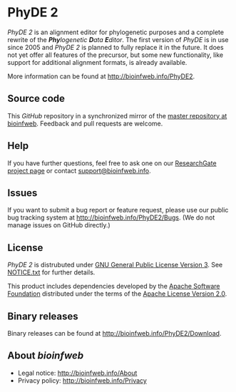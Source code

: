 # PhyDE 2

*PhyDE 2* is an alignment editor for phylogenetic purposes and a complete rewrite of the __*Phy*__*logenetic* __*D*__*ata* __*E*__*ditor*. The first version of *PhyDE* is in use since 2005 and *PhyDE 2* is planned to fully replace it in the future. It does not yet offer all features of the precursor, but some new functionality, like support for additional alignment formats, is already available.

More information can be found at http://bioinfweb.info/PhyDE2.

## Source code

This *GitHub* repository in a synchronized mirror of the [master repository at bioinfweb](http://bioinfweb.info/Code/sventon/repos/PhyDE2/list/). Feedback and pull requests are welcome.

## Help

If you have further questions, feel free to ask one on our [ResearchGate project page](http://r.bioinfweb.info/RGPhyDE2) or contact support@bioinfweb.info.

## Issues

If you want to submit a bug report or feature request, please use our public bug tracking system at http://bioinfweb.info/PhyDE2/Bugs. (We do not manage issues on GitHub directly.)

## License

*PhyDE 2* is distrubuted under [GNU General Public License Version 3](http://bioinfweb.info/PhyDE2/License). See [NOTICE.txt](https://github.com/bioinfweb/PhyDE2/blob/master/main/src/NOTICE.txt) for further details.

This product includes dependencies developed by the [Apache Software Foundation](http://www.apache.org/) distributed under the terms of the [Apache License Version 2.0](https://github.com/bioinfweb/PhyDE2/blob/master/main/src/APACHE-LICENSE.txt).

## Binary releases

Binary releases can be found at http://bioinfweb.info/PhyDE2/Download.

## About *bioinfweb*

* Legal notice: http://bioinfweb.info/About
* Privacy policy: http://bioinfweb.info/Privacy